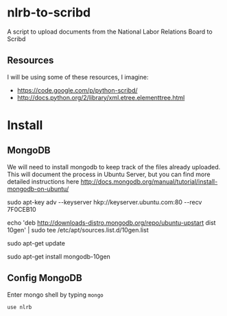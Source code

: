nlrb-to-scribd
==============

A script to upload documents from the National Labor Relations Board to Scribd

Resources
---------
I will be using some of these resources, I imagine:
* https://code.google.com/p/python-scribd/
* http://docs.python.org/2/library/xml.etree.elementtree.html

Install
=======

MongoDB
-------
We will need to install mongodb to keep track of the files already uploaded.  This will document the process in Ubuntu Server, but you can find more detailed instructions here http://docs.mongodb.org/manual/tutorial/install-mongodb-on-ubuntu/

sudo apt-key adv --keyserver hkp://keyserver.ubuntu.com:80 --recv 7F0CEB10

echo 'deb http://downloads-distro.mongodb.org/repo/ubuntu-upstart dist 10gen' | sudo tee /etc/apt/sources.list.d/10gen.list

sudo apt-get update

sudo apt-get install mongodb-10gen

Config MongoDB
--------------
Enter mongo shell by typing ```mongo```

```use nlrb```


